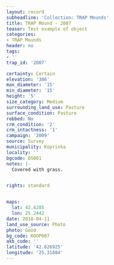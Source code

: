 ```yaml
---
layout: record
subheadline: 'Collection: TRAP Mounds'
title: TRAP Mound - 2007
teaser: Test example of object
categories:
- TRAP Mounds
header: no
tags:
- ''
trap_id: '2007'

certainty: Certain
elevation: '386'
max_diameter: '15'
min_diameter: '15'
height: '5'
size_category: Medium
surrounding_land_use: Pasture
surface_condition: Pasture
robbed: No
crm_condition: '2'
crm_intactness: '1'
campaign: '2009'
source: Survey
municipality: Koprinka
locality: ''
bgcode: DS001
notes: |-
  Covered with grass.


rights: standard


maps:
  lat: 42.6285
  lon: 25.2442
date: 2018-04-11
land_use_source: Photo
photo: Good
bg_code: KOOP007
akb_code: ''
latitude: '42.626925'
longitude: '25.31884'
---
```


